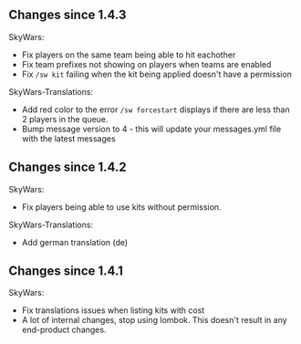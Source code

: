 Changes since 1.4.3
-------------------

SkyWars:
* Fix players on the same team being able to hit eachother
* Fix team prefixes not showing on players when teams are enabled
* Fix `/sw kit` failing when the kit being applied doesn't have a permission

SkyWars-Translations:
* Add red color to the error `/sw forcestart` displays if there are less than 2 players in the queue.
* Bump message version to 4 - this will update your messages.yml file with the latest messages

Changes since 1.4.2
-------------------

SkyWars:
* Fix players being able to use kits without permission.

SkyWars-Translations:
* Add german translation (de)

Changes since 1.4.1
-------------------

SkyWars:
* Fix translations issues when listing kits with cost
* A lot of internal changes, stop using lombok. This doesn't result in any end-product changes.
